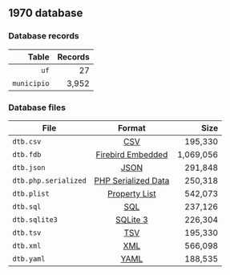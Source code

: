## 1970 database

### Database records

|       Table | Records |
| -----------:| -------:|
|        `uf` |      27 |
| `municipio` |   3,952 |

### Database files

| File                 | Format                                                                                          |      Size |
| -------------------- |:-----------------------------------------------------------------------------------------------:| ---------:|
| `dtb.csv`            | [CSV](https://en.wikipedia.org/wiki/Comma-separated_values)                                     |   195,330 |
| `dtb.fdb`            | [Firebird Embedded](https://en.wikipedia.org/wiki/Embedded_database#Firebird_Embedded)          | 1,069,056 |
| `dtb.json`           | [JSON](https://en.wikipedia.org/wiki/JSON)                                                      |   291,848 |
| `dtb.php.serialized` | [PHP Serialized Data](https://en.wikipedia.org/wiki/Serialization#Programming_language_support) |   250,318 |
| `dtb.plist`          | [Property List](https://en.wikipedia.org/wiki/Property_list)                                    |   542,073 |
| `dtb.sql`            | [SQL](https://en.wikipedia.org/wiki/SQL)                                                        |   237,126 |
| `dtb.sqlite3`        | [SQLite 3](https://en.wikipedia.org/wiki/SQLite)                                                |   226,304 |
| `dtb.tsv`            | [TSV](https://en.wikipedia.org/wiki/Tab-separated_values)                                       |   195,330 |
| `dtb.xml`            | [XML](https://en.wikipedia.org/wiki/XML)                                                        |   566,098 |
| `dtb.yaml`           | [YAML](https://en.wikipedia.org/wiki/YAML)                                                      |   188,535 |
